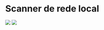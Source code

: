 <h1>Scanner de rede local</h1>
<img src="https://github.com/Dr141/NetWorkingInfo/assets/52454546/ec4d90ab-ac70-4118-b338-00a75e8aac10">
<img src="https://github.com/Dr141/NetWorkingInfo/assets/52454546/e73a1486-1c28-4f09-9fb5-ace41bf2d615">
